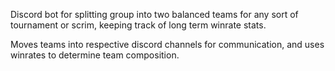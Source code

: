 Discord bot for splitting group into two balanced teams for any sort of tournament or scrim, keeping track of long term winrate stats. 

Moves teams into respective discord channels for communication, and uses winrates to determine team composition. 
